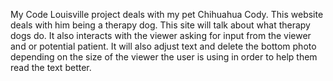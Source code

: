 
My Code Louisville project deals with my pet Chihuahua Cody. This website deals with him being a therapy dog. This site will talk about what therapy dogs do. It also interacts with the viewer asking for input from the viewer and or potential patient. It will also adjust text and delete the bottom photo depending on the size of the viewer the user is using in order to help them read the text better.     
